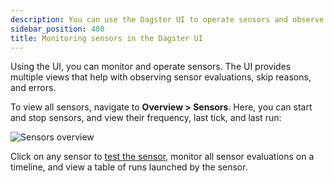 ```yaml
---
description: You can use the Dagster UI to operate sensors and observe sensor evaluations, skip reasons, and errors.
sidebar_position: 400
title: Monitoring sensors in the Dagster UI
---
```


Using the UI, you can monitor and operate sensors. The UI provides multiple views that help with observing sensor evaluations, skip reasons, and errors.

To view all sensors, navigate to **Overview > Sensors**. Here, you can start and stop sensors, and view their frequency, last tick, and last run:

![Sensors overview](/images/guides/automate/sensors/all-sensors.png)

Click on any sensor to [test the sensor](/guides/automate/sensors/testing-sensors), monitor all sensor evaluations on a timeline, and view a table of runs launched by the sensor.
